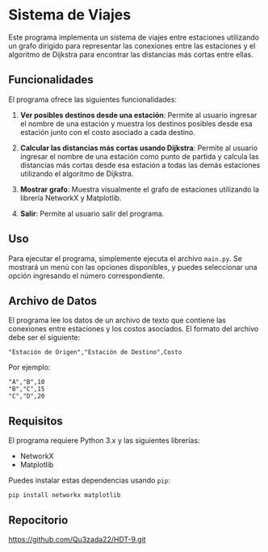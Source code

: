 # Sistema de Viajes

Este programa implementa un sistema de viajes entre estaciones utilizando un grafo dirigido para representar las conexiones entre las estaciones y el algoritmo de Dijkstra para encontrar las distancias más cortas entre ellas.

## Funcionalidades

El programa ofrece las siguientes funcionalidades:

1. **Ver posibles destinos desde una estación**: Permite al usuario ingresar el nombre de una estación y muestra los destinos posibles desde esa estación junto con el costo asociado a cada destino.

2. **Calcular las distancias más cortas usando Dijkstra**: Permite al usuario ingresar el nombre de una estación como punto de partida y calcula las distancias más cortas desde esa estación a todas las demás estaciones utilizando el algoritmo de Dijkstra.

3. **Mostrar grafo**: Muestra visualmente el grafo de estaciones utilizando la librería NetworkX y Matplotlib.

4. **Salir**: Permite al usuario salir del programa.

## Uso

Para ejecutar el programa, simplemente ejecuta el archivo `main.py`. Se mostrará un menú con las opciones disponibles, y puedes seleccionar una opción ingresando el número correspondiente.

## Archivo de Datos

El programa lee los datos de un archivo de texto que contiene las conexiones entre estaciones y los costos asociados. El formato del archivo debe ser el siguiente:

```
"Estación de Origen","Estación de Destino",Costo
```

Por ejemplo:

```
"A","B",10
"B","C",15
"C","D",20
```

## Requisitos

El programa requiere Python 3.x y las siguientes librerías:

- NetworkX
- Matplotlib

Puedes instalar estas dependencias usando `pip`:

```
pip install networkx matplotlib
```

## Repocitorio
https://github.com/Qu3zada22/HDT-9.git